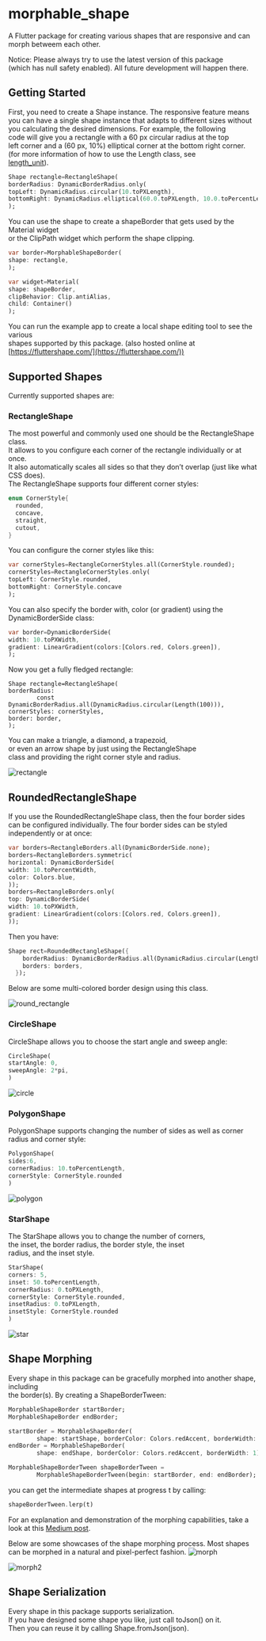 # morphable_shape

A Flutter package for creating various shapes that are responsive
and can morph betweem each other.

Notice: Please always try to use the latest version of this package  
(which has null safety enabled). All future development will happen
there.

## Getting Started

First, you need to create a Shape instance. The responsive feature means  
you can have a single shape instance that adapts to different sizes
without you calculating the desired dimensions. For example, the following  
code will give you a rectangle with a 60 px circular radius at the top  
left corner and a (60 px, 10%) elliptical corner at the bottom right corner.  
(for more information of how to use the Length class, see  
[length_unit](https://pub.dev/packages/length_unit)).
```dart
Shape rectangle=RectangleShape(
borderRadius: DynamicBorderRadius.only(
topLeft: DynamicRadius.circular(10.toPXLength),
bottomRight: DynamicRadius.elliptical(60.0.toPXLength, 10.0.toPercentLength))
);
```

You can use the shape to create a shapeBorder that gets used by the Material widget  
or the ClipPath widget which perform the shape clipping.

```dart
var border=MorphableShapeBorder(
shape: rectangle,
);

var widget=Material(
shape: shapeBorder,
clipBehavior: Clip.antiAlias,
child: Container()
);
``` 

You can run the example app to create a local shape editing tool to see the various  
shapes supported by this package.
(also hosted online at [https://fluttershape.com/](https://fluttershape.com/))

## Supported Shapes

Currently supported shapes are:

### RectangleShape
The most powerful and commonly used one should be the RectangleShape class.  
It allows to you configure each corner of the rectangle individually or at once.  
It also automatically scales all sides so that they don’t overlap (just like what CSS does).  
The RectangleShape supports four different corner styles:
```dart
enum CornerStyle{
  rounded,
  concave,
  straight,
  cutout,
}
```

You can configure the corner styles like this:
```dart
var cornerStyles=RectangleCornerStyles.all(CornerStyle.rounded);
cornerStyles=RectangleCornerStyles.only(
topLeft: CornerStyle.rounded, 
bottomRight: CornerStyle.concave
);
```

You can also specify the border with, color (or gradient) using the
DynamicBorderSide class:
```dart
var border=DynamicBorderSide(
width: 10.toPXWidth,
gradient: LinearGradient(colors:[Colors.red, Colors.green]),
);
```

Now you get a fully fledged rectangle:
```
Shape rectangle=RectangleShape(
borderRadius:
        const DynamicBorderRadius.all(DynamicRadius.circular(Length(100))),
cornerStyles: cornerStyles,
border: border,
);
```

You can make a triangle, a diamond, a trapezoid,  
or even an arrow shape by just using the RectangleShape  
class and providing the right corner style and radius.

![rectangle](https://i.imgur.com/I0jXJu2.png)

## RoundedRectangleShape
If you use the RoundedRectangleShape class, then the four border sides
can be configured individually. The four border sides can be styled  
independently or at once:
```dart
var borders=RectangleBorders.all(DynamicBorderSide.none);
borders=RectangleBorders.symmetric(
horizontal: DynamicBorderSide(
width: 10.toPercentWidth,
color: Colors.blue,
));
borders=RectangleBorders.only(
top: DynamicBorderSide(
width: 10.toPXWidth,
gradient: LinearGradient(colors:[Colors.red, Colors.green]),
));
```

Then you have:
```dart
Shape rect=RoundedRectangleShape({
    borderRadius: DynamicBorderRadius.all(DynamicRadius.circular(Length(100))),
    borders: borders,
  });
```
Below are some multi-colored border design using this class.

![round_rectangle](https://i.imgur.com/Gfh5zxu.png)

### CircleShape
CircleShape allows you to choose the start angle and sweep angle:
```dart
CircleShape(
startAngle: 0,
sweepAngle: 2*pi,
)
```
![circle](https://i.imgur.com/AYWNWXQ.png)

### PolygonShape
PolygonShape supports changing the number of sides as well as corner radius and corner style:
```dart
PolygonShape(
sides:6,
cornerRadius: 10.toPercentLength,
cornerStyle: CornerStyle.rounded
)
```
![polygon](https://i.imgur.com/pzADQHO.png)
### StarShape
The StarShape allows you to change the number of corners,  
the inset, the border radius, the border style, the inset  
radius, and the inset style.
```dart
StarShape(
corners: 5,
inset: 50.toPercentLength,
cornerRadius: 0.toPXLength,
cornerStyle: CornerStyle.rounded,
insetRadius: 0.toPXLength,
insetStyle: CornerStyle.rounded
)
```
![star](https://i.imgur.com/00JT5jK.png)

## Shape Morphing

Every shape in this package can be gracefully morphed into another shape, including  
the border(s). By creating a ShapeBorderTween:
```dart
MorphableShapeBorder startBorder;
MorphableShapeBorder endBorder;

startBorder = MorphableShapeBorder(
        shape: startShape, borderColor: Colors.redAccent, borderWidth: 1);
endBorder = MorphableShapeBorder(
        shape: endShape, borderColor: Colors.redAccent, borderWidth: 1);

MorphableShapeBorderTween shapeBorderTween =
        MorphableShapeBorderTween(begin: startBorder, end: endBorder);
```

you can get the intermediate shapes at progress t by calling:

```dart
shapeBorderTween.lerp(t)
```

For an explanation and demonstration of the morphing capabilities, take a look at this
[Medium post](https://kevinvan.medium.com/creating-morphable-shapes-in-flutter-a-complete-rewrite-ac899bfe4222).

Below are some showcases of the shape morphing process. Most shapes can be morphed in a natural
and pixel-perfect fashion.
![morph](https://i.imgur.com/Ic9xJeN.gif)

![morph2](https://i.imgur.com/j7k4wL6.gif)


## Shape Serialization

Every shape in this package supports serialization.  
If you have designed some shape you like, just call toJson() on it.  
Then you can reuse it by calling Shape.fromJson(json).